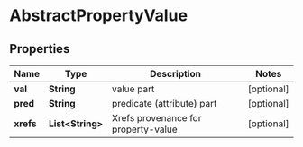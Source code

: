 
# AbstractPropertyValue

## Properties
Name | Type | Description | Notes
------------ | ------------- | ------------- | -------------
**val** | **String** | value part |  [optional]
**pred** | **String** | predicate (attribute) part |  [optional]
**xrefs** | **List&lt;String&gt;** | Xrefs provenance for property-value |  [optional]



